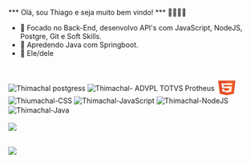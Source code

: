 *** Olá, sou Thiago e seja muito bem vindo! *** 🤜🏾🤛🏾

- 🌱 Focado no Back-End, desenvolvo API's com JavaScript, NodeJS, Postgre, Git e Soft Skills.
- 🌱 Apredendo Java com Springboot.
- 🤠 Ele/dele       
               
##
<div style="display: inline_block"><br>
  <img align="center" alt="Thimachal postgress" height="50" width="50" src="https://icongr.am/devicon/postgresql-plain-wordmark.svg?size=128&color=6d85b6">
  <img align="center" alt="Thimachal- ADVPL TOTVS Protheus" height="50" width="50" src="https://s3.amazonaws.com//beta-img.b2bstack.net/uploads/production/provider/image/1/totvs-logo.jpg">
  <img align="center" alt="Thimachal-HTML" height="30" width="40" src="https://raw.githubusercontent.com/devicons/devicon/master/icons/html5/html5-original.svg">
  <img align="center" alt="Thiumachal-CSS" height="30" width="40" src="https://icongr.am/devicon/css3-original.svg?size=128&color=currentColor">
  <img align="center" alt="Thimachal-JavaScript" height="30" width="40" src="https://icongr.am/devicon/javascript-original.svg?size=128&color=currentColor">
  <img align="center" alt="Thimachal-NodeJS" height="100" width="100" src="https://icongr.am/devicon/nodejs-original-wordmark.svg?size=128&color=currentColor">


  <img align="center" alt="Thimachal-Java" height="100" width="100" src="[https://icongr.am/devicon/nodejs-original-wordmark.svg?size=128&color=currentColor](https://icongr.am/devicon/java-original-wordmark.svg?size=128&color=currentColor)">
  

  
</div>
<br>
<img height="150em" src="https://github-readme-stats.vercel.app/api?username=Thimachal&show_icons=true&theme=blueberry&include_all_commits=true&count_private=true"/>

##
<div> 
    <a href="https://www.linkedin.com/in/thiago-oliveira-tmo/" target="_blank"><img src="https://img.shields.io/badge/-LinkedIn-%230077B5?style=for-the-badge&logo=linkedin&logoColor=white" target="_blank"></a>  
</div>
